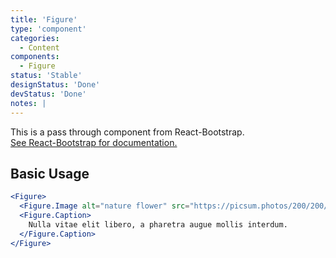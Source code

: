 ```yaml
---
title: 'Figure'
type: 'component'
categories:
  - Content
components:
  - Figure
status: 'Stable'
designStatus: 'Done'
devStatus: 'Done'
notes: |
---
```


<p className="lead">
  This is a pass through component from React-Bootstrap.<br/>
  <a href="https://react-bootstrap-v4.netlify.app/components/figures/" target="_blank" rel="noopener noreferrer">
    See React-Bootstrap for documentation.
  </a>
</p>

## Basic Usage

```jsx live
<Figure>
  <Figure.Image alt="nature flower" src="https://picsum.photos/200/200/" />
  <Figure.Caption>
    Nulla vitae elit libero, a pharetra augue mollis interdum.
  </Figure.Caption>
</Figure>
```
